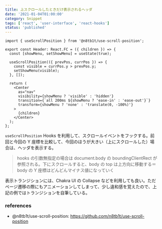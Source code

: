 ```yaml
---
title: 上スクロールしたときだけ表示されるヘッダ
date: '2021-01-04T01:00:00'
category: Snippet
tags: ['react', 'user-interface', 'react-hooks']
status: 'published'
---
```


```tsx
import { useScrollPosition } from '@n8tb1t/use-scroll-position';

export const Header: React.FC = ({ children }) => {
  const [showMenu, setShowMenu] = useState(true);

  useScrollPosition(({ prevPos, currPos }) => {
    const visible = currPos.y > prevPos.y;
    setShowMenu(visible);
  }, []);

  return (
    <Center
      as="nav"
      visibility={showMenu ? 'visible' : 'hidden'}
      transition={`all 200ms ${showMenu ? 'ease-in' : 'ease-out'}`}
      transform={showMenu ? 'none' : 'translate(0, -100%)'}
    >
      {children}
    </Center>
  );
};
```

`useScrollPosition` Hooks を利用して、スクロールイベントをフックする。前回と今回の Y 座標を比較して、今回のほうが大きい（上にスクロールした）場合は、ヘッダを表示する。

> hooks の引数無指定の場合は document.body の boundingClientRect が参照される。下にスクロールすると、body の top は上方向に移動する＝ body の Y 座標はどんどんマイナス値になっていく

表示トランジションには、Chakra UI の Collapse などを利用しても良い。ただページ遷移の際にもアニメーションしてしまって、少し違和感を覚えたので、上記の例ではトランジションを自筆している。

### references

- @n8tb1t/use-scroll-position: https://github.com/n8tb1t/use-scroll-position
